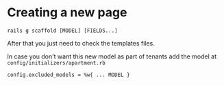 # Creating a new page

```
rails g scaffold [MODEL] [FIELDS...]
```

After that you just need to check the templates files.

In case you don't want this new model as part of tenants add the model at `config/initializers/apartment.rb`

```
config.excluded_models = %w{ ... MODEL }
```
